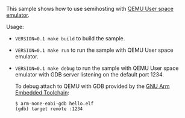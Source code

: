 This sample shows how to use semihosting with
[QEMU User space emulator](https://www.qemu.org/docs/master/user/main.html).

Usage:
* `VERSION=0.1 make build` to build the sample.
* `VERSION=0.1 make run` to run the sample with QEMU User space emulator.
* `VERSION=0.1 make debug` to run the sample with QEMU User space emulator with
  GDB server listening on the default port 1234.

  To debug attach to QEMU with GDB provided by the
  [GNU Arm Embedded Toolchain](https://developer.arm.com/tools-and-software/open-source-software/developer-tools/gnu-toolchain/gnu-rm/downloads):

  ```
  $ arm-none-eabi-gdb hello.elf
  (gdb) target remote :1234
  ```
